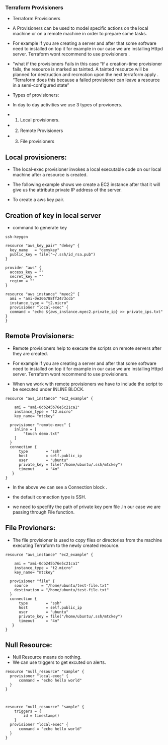 ### Terraform Provisioners
* Terraform Provisioners

* A Provisioners can be used to model specific actions on the local machine or on a remote machine in order to prepare some tasks.

* For example if you are creating a server and after that some software need to installed on top it for example in our case we are installing Httpd server. Terraform wont recommend to use provisioners .

* “what if the provisioners Fails in this case “If a creation-time provisioner fails, the resource is marked as tainted. A tainted resource will be planned for destruction and recreation upon the next terraform apply . “Terraform does this because a failed provisioner can leave a resource in a semi-configured state”

* Types of provisioners:

* In day to day activities we use 3 types of provioners.

* 1. Local provisioners.
* 2. Remote Provisioners
* 3. File provisioners

## Local provisioners:
* The local-exec provisioner invokes a local executable code on our local machine after a resource is created.

* The following example shows we create a EC2 instance after that it will give us the attribute private IP address of the server.
* To create a aws key pair.

## Creation of key in local server
* command to generate key

```
ssh-keygen
```
```
resource "aws_key_pair" "dekey" {
  key_name   = "demykey"
  public_key = file("~/.ssh/id_rsa.pub")
}
```

```
provider "aws" {
  access_key = ""
  secret_key = ""
  region = ""
}

resource "aws_instance" "myec2" {
  ami = "ami-0e306788ff2473ccb"
  instance_type = "t2.micro"
  provisioner "local-exec" {
  command = "echo ${aws_instance.myec2.private_ip} >> private_ips.txt"
}
}
```
## Remote Provisioners:
* Remote provisioners help to execute the scripts on remote servers after they are created.

* For example if you are creating a server and after that some software need to installed on top it for example in our case we are installing Httpd server. Terraform wont recommend to use provisioners.
* When we work with remote provisioners we have to include the script to be executed under INLINE BLOCK.

```
resource "aws_instance" "ec2_example" {

    ami = "ami-0db245b76e5c21ca1"
    instance_type = "t2.micro"
    key_name= "mtckey"

  provisioner "remote-exec" {
    inline = [
        "touch demo.txt"
    ]
  }
  connection {
      type        = "ssh"
      host        = self.public_ip
      user        = "ubuntu"
      private_key = file("/home/ubuntu/.ssh/mtckey")
      timeout     = "4m"
   }
}
```

* In the above we can see a Connection block .

* the default connection type is SSH.
* we need to specfify the path of private key pem file .In our case we are passing through File function.

## File Provioners:
* The file provisioner is used to copy files or directories from the machine executing Terraform to the newly created resource.

```
resource "aws_instance" "ec2_example" {

    ami = "ami-0db245b76e5c21ca1"
    instance_type = "t2.micro"
    key_name= "mtckey"

  provisioner "file" {
    source      = "/home/ubuntu/test-file.txt"
    destination = "/home/ubuntu/test-file.txt"
  }
  connection {
      type        = "ssh"
      host        = self.public_ip
      user        = "ubuntu"
      private_key = file("/home/ubuntu/.ssh/mtckey")
      timeout     = "4m"
   }
}
```
## Null Resource:

* Null Resource means do nothing.
* We can use triggers to get excuted on alerts.

```
resource "null_resource" "sample" {
  provisioner "local-exec" {
      command = "echo hello world"
  }
}



resource "null_resource" "sample" {
    triggers = {
        id = timestamp()
    }
  provisioner "local-exec" {
      command = "echo hello world"
  }
}
```
